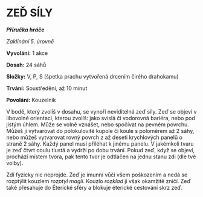 # ZEĎ SÍLY

***Příručka hráče***

*Zaklínání 5. úrovně*

**Vyvolání:** 1 akce

**Dosah:** 24 sáhů

**Složky:** V, P, S (špetka prachu vytvořená drcením čirého drahokamu)

**Trvání:** Soustředění, až 10 minut

**Povolání:** Kouzelník

V bodě, který zvolíš v dosahu, se vynoří neviditelná zeď síly. Zeď se objeví v libovolné orientaci, kterou zvolíš: jako svislá či vodorovná bariéra, nebo pod jistým úhlem. Může se volně vznášet, nebo spočívat na pevném povrchu. Můžeš ji vytvarovat do polokulovité kupole či koule s poloměrem až 2 sáhy, nebo můžeš vytvarovat rovný povrch z až deseti krychlových panelů o straně 2 sáhy. Každý panel musí přiléhat k jinému panelu. V jakémkoli tvaru je zeď čtvrt coulu tlustá a vydrží po dobu trvání. Pokud zeď, když se objeví, prochází místem tvora, pak tento tvor je odtlačen na jednu stanu zdi (dle tvé volby). 

Zdí fyzicky nic neprojde. Zeď je imunní vůči všem poškozením a nedá se rozptýlit kouzlem *rozptyl magii*. Kouzlo *rozklad* ji však okamžitě zničí. Zeď také přesahuje do Éterické sféry a blokuje éterické cestování skrz zeď.